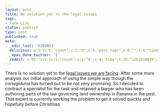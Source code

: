 ```yaml
---
layout: post
title: No solution yet to the legal issues
tags:
- Farm-Life
status: publish
type: post
published: true
meta:
  _edit_last: '6384953'
  delicious: a:3:{s:5:"count";s:1:"0";s:9:"post_tags";s:0:"";s:4:"time";s:10:"1263334355";}
  _wpas_done_twitter: '1'
  reddit: s:55:"a:2:{s:5:"count";s:1:"0";s:4:"time";s:10:"1261010838";}";
---
```

There is no solution yet to the <a href="http://rainforestfinca.wordpress.com/2009/12/07/agreements-are-not-always-honored-by-all-parties/">legal issues we are facing</a>. After some more analysis our initial approach of using the simple way though the <em>corregiduria</em> has turned out to be not very promising. So I decided to contract a specialist for the task and retained a lawyer who has been authoring parts of the law governing land ownership in Panama in the past. That expert is currently working the problem to get it solved quickly and hopefully before Christmas.
